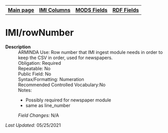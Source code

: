 <!DOCTYPE html>
<html>

<body>
<table style="width:100%">
  <tr>
    <th><a href="index.md">Main page</a></th>
	<th><a href="IMI.md">IMI Columns</a></th>
    <th><a href="MODS.md">MODS Fields</a></th>
    <th><a href="RDF.md">RDF Fields</a></th>
  </tr>
</table>



<h1>IMI/rowNumber</h1>
<dl>
  <dt><b>Description</b></dt>
  <dd>ARMINDA Use: Row number that IMI ingest module needs in order to keep the CSV in order, used for newspapers.  </dd>
  <dd>Obligation: Required</dd>
  <dd>Repeatable: No</dd>
  <dd>Public Field: No</dd>
  <dd>Syntax/Formatting: Numeration</dd>
  <dd>Recommended Controlled Vocabulary:No</dd>
  <dd>Notes: 
	<ul>
		<li>Possibly required for newspaper module</li>
		<li>same as line_number</li>
		</ul>
	</dd>
  <dd><i>Field Changes: </i>N/A</dd>
</dl>
<p><i>Last Updated: </i>05/25/2021</p>
</body>
</html>